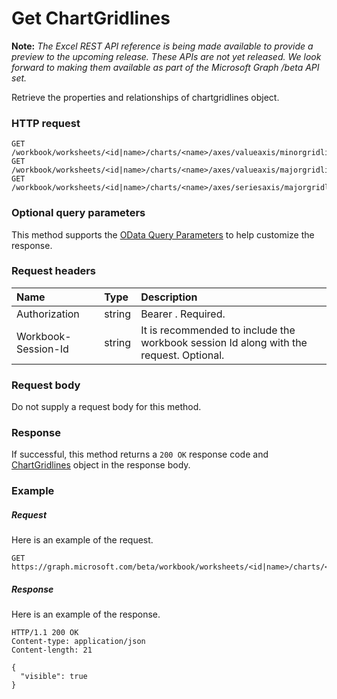 # Get ChartGridlines

**Note:** _The Excel REST API reference is being made available to provide a preview to the upcoming release. These APIs are not yet released. We look forward to making them available as part of the Microsoft Graph /beta API set._

Retrieve the properties and relationships of chartgridlines object.
### HTTP request
<!-- { "blockType": "ignored" } -->
```http
GET /workbook/worksheets/<id|name>/charts/<name>/axes/valueaxis/minorgridlines
GET /workbook/worksheets/<id|name>/charts/<name>/axes/valueaxis/majorgridlines
GET /workbook/worksheets/<id|name>/charts/<name>/axes/seriesaxis/majorgridlines
```
### Optional query parameters
This method supports the [OData Query Parameters](http://graph.microsoft.io/docs/overview/query_parameters) to help customize the response.

### Request headers
| Name       | Type | Description|
|:-----------|:------|:----------|
| Authorization  |string | Bearer <token>. Required.| 
| Workbook-Session-Id  |string |It is recommended to include the workbook session Id along with the request. Optional.|

### Request body
Do not supply a request body for this method.
### Response
If successful, this method returns a `200 OK` response code and [ChartGridlines](../resources/chartgridlines.md) object in the response body.
### Example
##### Request
Here is an example of the request.
<!-- {
  "blockType": "request",
  "name": "get_chartgridlines"
}-->
```http
GET https://graph.microsoft.com/beta/workbook/worksheets/<id|name>/charts/<name>/axes/valueaxis/minorgridlines
```
##### Response
Here is an example of the response.
<!-- {
  "blockType": "response",
  "truncated": false,
  "@odata.type": "microsoft.graph.chartgridlines"
} -->
```http
HTTP/1.1 200 OK
Content-type: application/json
Content-length: 21

{
  "visible": true
}
```

<!-- uuid: 8fcb5dbc-d5aa-4681-8e31-b001d5168d79
2015-10-25 14:57:30 UTC -->
<!-- {
  "type": "#page.annotation",
  "description": "Get ChartGridlines",
  "keywords": "",
  "section": "documentation",
  "tocPath": ""
}-->